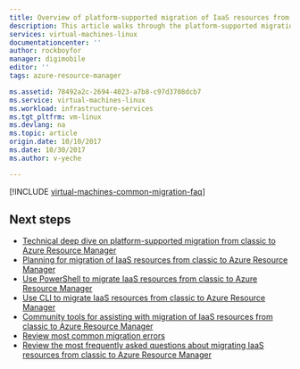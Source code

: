 ```yaml
---
title: Overview of platform-supported migration of IaaS resources from classic to Azure Resource Manager  | Azure 
description: This article walks through the platform-supported migration of resources from classic to Azure Resource Manager
services: virtual-machines-linux
documentationcenter: ''
author: rockboyfor
manager: digimobile
editor: ''
tags: azure-resource-manager

ms.assetid: 78492a2c-2694-4023-a7b8-c97d3708dcb7
ms.service: virtual-machines-linux
ms.workload: infrastructure-services
ms.tgt_pltfrm: vm-linux
ms.devlang: na
ms.topic: article
origin.date: 10/10/2017
ms.date: 10/30/2017
ms.author: v-yeche

---
```


[!INCLUDE [virtual-machines-common-migration-faq](../../../includes/virtual-machines-common-classic-resource-manager-migration-overview.md)]

## Next steps

* [Technical deep dive on platform-supported migration from classic to Azure Resource Manager](migration-classic-resource-manager-deep-dive.md?toc=%2fvirtual-machines%2flinux%2ftoc.json)
* [Planning for migration of IaaS resources from classic to Azure Resource Manager](migration-classic-resource-manager-plan.md?toc=%2fvirtual-machines%2flinux%2ftoc.json)
* [Use PowerShell to migrate IaaS resources from classic to Azure Resource Manager](../windows/migration-classic-resource-manager-ps.md?toc=%2fvirtual-machines%2fwindows%2ftoc.json)
* [Use CLI to migrate IaaS resources from classic to Azure Resource Manager](migration-classic-resource-manager-cli.md?toc=%2fvirtual-machines%2flinux%2ftoc.json)
* [Community tools for assisting with migration of IaaS resources from classic to Azure Resource Manager](../windows/migration-classic-resource-manager-community-tools.md?toc=%2fvirtual-machines%2fwindows%2ftoc.json)
* [Review most common migration errors](migration-classic-resource-manager-errors.md?toc=%2fvirtual-machines%2flinux%2ftoc.json)
* [Review the most frequently asked questions about migrating IaaS resources from classic to Azure Resource Manager](migration-classic-resource-manager-faq.md?toc=%2fvirtual-machines%2flinux%2ftoc.json)

<!--Update_Description: update meta properties-->